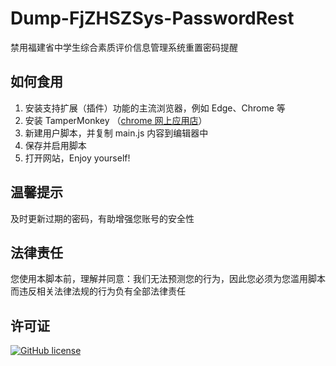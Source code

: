 # Dump-FjZHSZSys-PasswordRest

禁用福建省中学生综合素质评价信息管理系统重置密码提醒

## 如何食用

1. 安装支持扩展（插件）功能的主流浏览器，例如 Edge、Chrome 等
2. 安装 TamperMonkey （[chrome 网上应用店](https://chrome.google.com/webstore/detail/tampermonkey/dhdgffkkebhmkfjojejmpbldmpobfkfo)）
3. 新建用户脚本，并复制 main.js 内容到编辑器中
4. 保存并启用脚本
5. 打开网站，Enjoy yourself!

## 温馨提示

及时更新过期的密码，有助增强您账号的安全性

## 法律责任

您使用本脚本前，理解并同意：我们无法预测您的行为，因此您必须为您滥用脚本而违反相关法律法规的行为负有全部法律责任

## 许可证

[![GitHub license](https://img.shields.io/github/license/qianjunakasumi/Dump-FjZHSZSys-PasswordRest?style=for-the-badge)](https://github.com/qianjunakasumi/Dump-FjZHSZSys-PasswordRest/blob/main/LICENSE)
